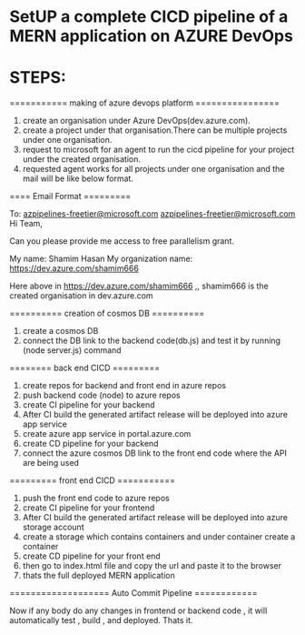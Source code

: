 # SetUP a complete CICD pipeline of a MERN application on AZURE DevOps

# STEPS:
===========  making of azure devops platform ================  
1. create an organisation under Azure DevOps(dev.azure.com).
2. create a project under that organisation.There can be multiple projects under one organisation. 
3. request to microsoft for an agent to run the cicd pipeline for your project under the created organisation. 
4. requested agent works for all projects under one organisation and the mail will be like below format.

 
 ==== Email Format =========
 
 To: azpipelines-freetier@microsoft.com <azpipelines-freetier@microsoft.com>
 Hi Team,

 Can you please provide me access to free parallelism grant.

 My name: Shamim Hasan
 My organization name: https://dev.azure.com/shamim666



Here above in https://dev.azure.com/shamim666  ,, shamim666 is the created organisation in dev.azure.com

========== creation of cosmos DB ==========
1. create a cosmos DB 
2. connect the DB link to the backend code(db.js) and test it by running (node server.js) command

======== back end CICD =========
1. create repos for backend and front end in azure repos
2. push backend code (node) to azure repos
3. create CI pipeline for your backend
4. After CI build the generated artifact release will be deployed into azure app service
5. create azure app service in portal.azure.com
6. create CD pipeline for your backend
7. connect the azure cosmos DB link to the front end code where the API are being used

========= front end CICD ===========
1. push the front end code to azure repos
2. create CI pipeline for your frontend
3. After CI build the generated artifact release will be deployed into azure storage account
4. create a storage which contains containers and under container create a container 
5. create CD pipeline for your front end
6. then go to index.html file and copy the url and paste it to the browser
7. thats the full deployed MERN application

=================== Auto Commit Pipeline ============

Now if any body do any changes in frontend or backend code ,  it will automatically test , build , and deployed. 
Thats it.

